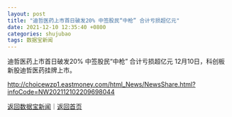 ```yaml
---
layout: post
title: "迪哲医药上市首日破发20% 中签股民“中枪” 合计亏损超亿元"
date: 2021-12-10 12:35:40 +0800
categories: shujubao
tags: 数据宝新闻
---
```

迪哲医药上市首日破发20% 中签股民“中枪” 合计亏损超亿元
12月10日，科创板新股迪哲医药挂牌上市。

<http://choicewzp1.eastmoney.com/html_News/NewsShare.html?infoCode=NW202112102209698044>

[返回数据宝新闻](//finews.withounder.com/shujubao/)｜[返回首页](//finews.withounder.com/)